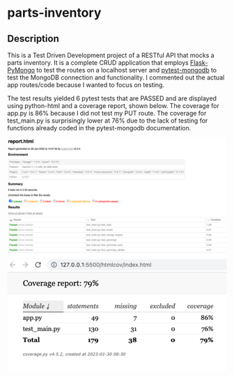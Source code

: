 # parts-inventory

## Description

This is a Test Driven Development project of a RESTful API that mocks a parts inventory. It is a complete CRUD application that employs [Flask-PyMongo](https://flask-pymongo.readthedocs.io/en/latest/) to test the routes on a localhost server and [pytest-mongodb](https://pypi.org/project/pytest-mongodb/) to test the MongoDB connection and functionality. I commented out the actual app routes/code because I wanted to focus on testing.

The test results yielded 6 pytest tests that are PASSED and are displayed using python-html and a coverage report, shown below. The coverage for app.py is 86% because I did not test my PUT route. The coverage for test_main.py is surprisingly lower at 76% due to the lack of testing for functions already coded in the pytest-mongodb documentation.

![Python HTML Report](./htmlreport.png)
![Coverage Report](./coverage.png)